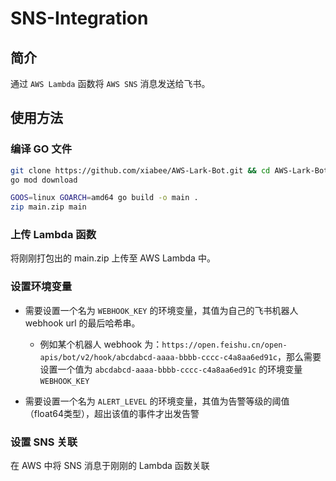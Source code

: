 # SNS-Integration
## 简介

通过 `AWS Lambda` 函数将 `AWS SNS` 消息发送给飞书。



## 使用方法

### 编译 GO 文件

 ```bash
 git clone https://github.com/xiabee/AWS-Lark-Bot.git && cd AWS-Lark-Bot
 go mod download
 
 GOOS=linux GOARCH=amd64 go build -o main .
 zip main.zip main
 ```



### 上传 Lambda 函数

将刚刚打包出的 main.zip 上传至 AWS Lambda 中。



### 设置环境变量

* 需要设置一个名为 `WEBHOOK_KEY` 的环境变量，其值为自己的飞书机器人 webhook url 的最后哈希串。
  * 例如某个机器人 webhook 为：`https://open.feishu.cn/open-apis/bot/v2/hook/abcdabcd-aaaa-bbbb-cccc-c4a8aa6ed91c`，那么需要设置一个值为 `abcdabcd-aaaa-bbbb-cccc-c4a8aa6ed91c` 的环境变量 `WEBHOOK_KEY`

* 需要设置一个名为 `ALERT_LEVEL` 的环境变量，其值为告警等级的阈值（float64类型），超出该值的事件才出发告警

### 设置 SNS 关联

在 AWS 中将 SNS 消息于刚刚的 Lambda 函数关联
